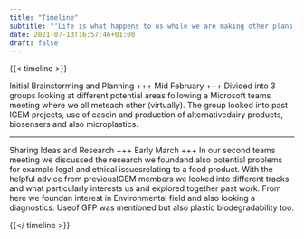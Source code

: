 ```yaml
---
title: "Timeline"
subtitle: "'Life is what happens to us while we are making other plans.' -- Allen Saunders "
date: 2021-07-13T16:57:46+01:00
draft: false
---
```


{{< timeline >}}

Initial Brainstorming and Planning
+++
Mid February
+++
Divided into 3 groups looking at different potential areas following a Microsoft teams meeting where we all meteach other (virtually). The group looked into past IGEM  projects, use of casein and production of alternativedairy products, biosensers and also microplastics.

***
Sharing Ideas and Research
+++
Early March
+++
In our second teams meeting we discussed the research we foundand also potential problems for example legal and ethical issuesrelating to a food product. With the helpful advice from previousIGEM members we looked into different tracks and what particularly interests us and explored together past work. From here we foundan interest in Environmental field and also looking a diagnostics. Useof GFP was mentioned but also plastic biodegradability too.

{{</ timeline >}}
